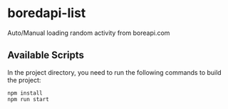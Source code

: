 # boredapi-list
Auto/Manual loading random activity from boreapi.com

## Available Scripts

In the project directory, you need to run the following commands to build the project:

```
npm install
npm run start
```
